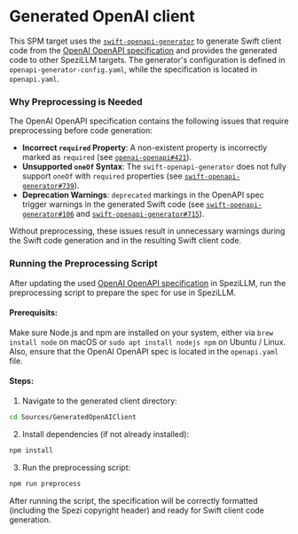 <!--
                  
This source file is part of the Stanford Spezi open source project

SPDX-FileCopyrightText: 2023 Stanford University and the project authors (see CONTRIBUTORS.md)

SPDX-License-Identifier: MIT
             
-->

# Generated OpenAI client

This SPM target uses the [`swift-openapi-generator`](https://github.com/apple/swift-openapi-generator) to generate Swift client code from the [OpenAI OpenAPI specification](https://github.com/openai/openai-openapi) and provides the generated code to other SpeziLLM targets. The generator's configuration is defined in `openapi-generator-config.yaml`, while the specification is located in `openapi.yaml`.

### Why Preprocessing is Needed

The OpenAI OpenAPI specification contains the following issues that require preprocessing before code generation:

- **Incorrect `required` Property**: A non-existent property is incorrectly marked as `required` (see [`openai-openapi#421`](https://github.com/openai/openai-openapi/issues/421)).
- **Unsupported `oneOf` Syntax**: The `swift-openapi-generator` does not fully support `oneOf` with `required` properties (see [`swift-openapi-generator#739`](https://github.com/apple/swift-openapi-generator/issues/739)).
- **Deprecation Warnings**: `deprecated` markings in the OpenAPI spec trigger warnings in the generated Swift code (see [`swift-openapi-generator#106`](https://github.com/apple/swift-openapi-generator/issues/106) and [`swift-openapi-generator#715`](https://github.com/apple/swift-openapi-generator/issues/715)).

Without preprocessing, these issues result in unnecessary warnings during the Swift code generation and in the resulting Swift client code.

### Running the Preprocessing Script

After updating the used [OpenAI OpenAPI specification](https://github.com/openai/openai-openapi) in SpeziLLM, run the preprocessing script to prepare the spec for use in SpeziLLM.

#### Prerequisits:

Make sure Node.js and npm are installed on your system, either via `brew install node` on macOS or `sudo apt install nodejs npm` on Ubuntu / Linux.
Also, ensure that the OpenAI OpenAPI spec is located in the `openapi.yaml` file.

#### **Steps:**
1. Navigate to the generated client directory:

```sh
cd Sources/GeneratedOpenAIClient
```


2. Install dependencies (if not already installed):

```sh
npm install
```


3. Run the preprocessing script:

```sh
npm run preprocess
```


After running the script, the specification will be correctly formatted (including the Spezi copyright header) and ready for Swift client code generation.
